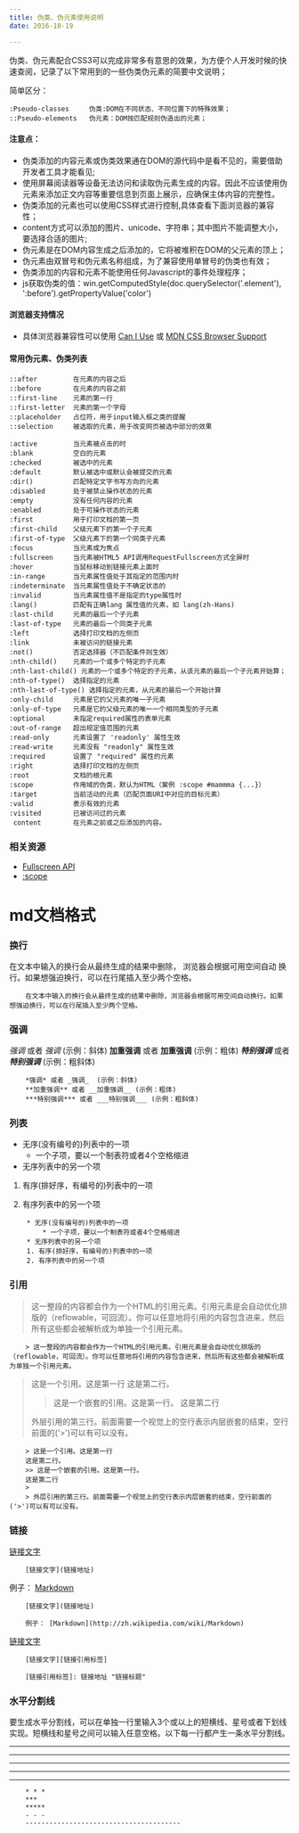 ```yaml
---
title: 伪类、伪元素使用说明
date: 2016-10-19 

---
```


伪类、伪元素配合CSS3可以完成非常多有意思的效果，为方便个人开发时候的快速查阅，记录了以下常用到的一些伪类伪元素的简要中文说明；

简单区分：

	:Pseudo-classes		伪类:DOM在不同状态、不同位置下的特殊效果；
	::Pseudo-elements	伪元素：DOM按匹配规则伪造出的元素；

#### 注意点： ####
- 伪类添加的内容元素或伪类效果通在DOM的源代码中是看不见的，需要借助开发者工具才能看见;
- 使用屏幕阅读器等设备无法访问和读取伪元素生成的内容。因此不应该使用伪元素来添加正文内容等重要信息到页面上展示，应确保主体内容的完整性。
- 伪类添加的元素也可以使用CSS样式进行控制,具体查看下面浏览器的兼容性；
- content方式可以添加的图片、unicode、字符串；其中图片不能调整大小，要选择合适的图片;
- 伪元素是在DOM内容生成之后添加的，它将被堆积在DOM的父元素的顶上；
- 伪元素由双冒号和伪元素名称组成，为了兼容使用单冒号的伪类也有效；
- 伪类添加的内容和元素不能使用任何Javascript的事件处理程序；
- js获取伪类的值：win.getComputedStyle(doc.querySelector('.element'), ':before').getPropertyValue('color')



#### 浏览器支持情况 ####


- 具体浏览器兼容性可以使用 [Can I Use](http://caniuse.com/#search=CSS3) 或 [MDN CSS Browser Support](https://developer.mozilla.org/zh-CN/docs/Web/CSS)

#### 常用伪元素、伪类列表 ####

	::after 		在元素的内容之后
	::before  		在元素的内容之前
	::first-line 	元素的第一行
	::first-letter 	元素的第一个字母
	::placeholder	占位符，用于input输入框之类的提醒
	::selection 	被选取的元素，用于改变网页被选中部分的效果

	:active 		当元素被点击的时
	:blank  		空白的元素
	:checked  		被选中的元素
	:default 		默认被选中或默认会被提交的元素
	:dir() 			匹配特定文字书写方向的元素
	:disabled		处于被禁止操作状态的元素
	:empty 			没有任何内容的元素
	:enabled 		处于可操作状态的元素
	:first 			用于打印文档的第一页
	:first-child 	父级元素下的第一个子元素
	:first-of-type 	父级元素下的第一个同类子元素
	:focus 			当元素成为焦点
	:fullscreen		当元素被HTML5 API调用RequestFullscreen方式全屏时
	:hover 			当鼠标移动到链接元素上面时
	:in-range		当元素属性值处于其指定的范围内时	
	:indeterminate	当元素属性值处于不确定状态的
	:invalid		当元素属性值不是指定的type属性时
	:lang()  		匹配有正确lang 属性值的元素，如 lang(zh-Hans)
	:last-child		元素的最后一个子元素
	:last-of-type 	元素的最后一个同类子元素
	:left			选择打印文档的左侧页
	:link 			未被访问的链接元素
	:not() 			否定选择器（不匹配条件则生效）
	:nth-child() 	元素的一个或多个特定的子元素
	:nth-last-child() 元素的一个或多个特定的子元素，从该元素的最后一个子元素开始算；
	:nth-of-type() 	选择指定的元素
	:nth-last-of-type()	选择指定的元素，从元素的最后一个开始计算
	:only-child		元素是它的父元素的唯一子元素
	:only-of-type 	元素是它的父级元素的唯一一个相同类型的子元素
	:optional		未指定required属性的表单元素
	:out-of-range	超出规定值范围的元素
	:read-only		元素设置了 'readonly' 属性生效
	:read-write		元素没有 "readonly" 属性生效
	:required		设置了 "required" 属性的元素	
	:right			选择打印文档的左侧页
	:root 			文档的根元素
	:scope			作用域的伪类，默认为HTML（案例 :scope #mammma {...}）
	:target 		当前活动的元素（匹配页面URI中对应的目标元素）
	:valid 			表示有效的元素
	:visited 		已被访问过的元素
	 content		在元素之前或之后添加的内容。


### 相关资源 ###
- [Fullscreen API ](https://developer.mozilla.org/zh-CN/docs/DOM/Using_fullscreen_mode)
- [:scope](https://developer.mozilla.org/en-US/docs/Web/CSS/:scope)


# md文档格式

### 换行

在文本中输入的换行会从最终生成的结果中删除，  浏览器会根据可用空间自动  	换行。如果想强迫换行，可以在行尾插入至少两个空格。

		在文本中输入的换行会从最终生成的结果中删除，浏览器会根据可用空间自动换行。如果想强迫换行，可以在行尾插入至少两个空格。

### 强调

*强调* 或者 _强调_  (示例：斜体)
**加重强调** 或者 __加重强调__ (示例：粗体)
***特别强调*** 或者 ___特别强调___ (示例：粗斜体)

		*强调* 或者 _强调_  (示例：斜体)
		**加重强调** 或者 __加重强调__ (示例：粗体)
		***特别强调*** 或者 ___特别强调___ (示例：粗斜体)


### 列表

* 无序(没有编号的)列表中的一项
	* 一个子项，要以一个制表符或者4个空格缩进
* 无序列表中的另一个项
1. 有序(排好序，有编号的)列表中的一项
2. 有序列表中的另一个项

		* 无序(没有编号的)列表中的一项
			* 一个子项，要以一个制表符或者4个空格缩进
		* 无序列表中的另一个项
		1. 有序(排好序，有编号的)列表中的一项
		2. 有序列表中的另一个项

### 引用
> 这一整段的内容都会作为一个HTML的引用元素。引用元素是会自动优化排版的（reflowable，可回流）。你可以任意地将引用的内容包含进来，然后所有这些都会被解析成为单独一个引用元素。

		> 这一整段的内容都会作为一个HTML的引用元素。引用元素是会自动优化排版的（reflowable，可回流）。你可以任意地将引用的内容包含进来，然后所有这些都会被解析成为单独一个引用元素。

> 这是一个引用。这是第一行
这是第二行。
>> 这是一个嵌套的引用。这是第一行。
这是第二行
> 
> 外层引用的第三行。前面需要一个视觉上的空行表示内层嵌套的结束，空行前面的('>')可以有可以没有。

		> 这是一个引用。这是第一行
		这是第二行。
		>> 这是一个嵌套的引用。这是第一行。
		这是第二行
		> 
		> 外层引用的第三行。前面需要一个视觉上的空行表示内层嵌套的结束，空行前面的('>')可以有可以没有。

### 链接

[链接文字](链接地址)

		[链接文字](链接地址)

例子： [Markdown](http://zh.wikipedia.com/wiki/Markdown)

		[链接文字](链接地址)

		例子： [Markdown](http://zh.wikipedia.com/wiki/Markdown)

[链接文字][链接引用标签]

		[链接文字][链接引用标签]

[链接引用标签]: 链接地址 "链接标题"

		[链接引用标签]: 链接地址 "链接标题"

### 水平分割线

要生成水平分割线，可以在单独一行里输入3个或以上的短横线、星号或者下划线实现。短横线和星号之间可以输入任意空格。以下每一行都产生一条水平分割线。

* * *
***
*****
- - -
---------------------------------------

		* * *
		***
		*****
		- - -
		---------------------------------------